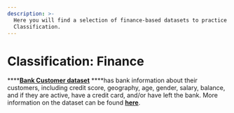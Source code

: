 ```yaml
---
description: >-
  Here you will find a selection of finance-based datasets to practice
  Classification.
---
```


# Classification: Finance

\*\*\*\*[**Bank Customer dataset**](https://github.com/MaurissaCM/Decoded-DA-Datastore/raw/master/data/bank-customers.zip) ****has bank information about their customers, including credit score, geography, age, gender, salary, balance, and if they are active, have a credit card, and/or have left the bank. More information on the dataset can be found [**here**](https://www.kaggle.com/santoshd3/bank-customers).

